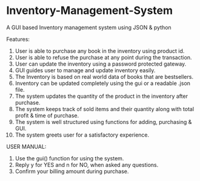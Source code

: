 # Inventory-Management-System
A GUI based Inventory management system using JSON &amp; python

Features:
1. User is able to purchase any book in the inventory using product id.
2. User is able to refuse the purchase at any point during the transaction.
3. User can update the inventory using a password protected gateway.
4. GUI guides user to manage and update inventory easily.
5. The Inventory is based on real world data of books that are bestsellers.
6. Inventory can be updated completely using the gui or a readable .json file.
7. The system updates the quantity of the product in the inventory after purchase.
8. The system keeps track of sold items and their quantity along with total profit & time of purchase.
9. The system is well structured using functions for adding, purchasing & GUI.
10. The system greets user for a satisfactory experience.

USER MANUAL:
1. Use the gui() function for using the system.
2. Reply y for YES and n for NO, when asked any questions.
3. Confirm your billing amount during purchase.

